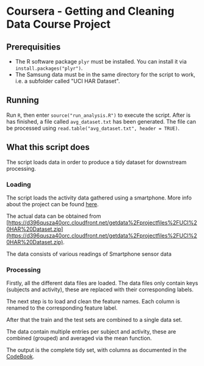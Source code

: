 # Coursera - Getting and Cleaning Data Course Project

## Prerequisities

* The R software package `plyr` must be installed. You can install it via `install.packages("plyr")`.
* The Samsung data must be in the same directory for the script to work, i.e. a subfolder called
"UCI HAR Dataset".

## Running

Run `R`, then enter `source("run_analysis.R")` to execute the script. After is has finished, a file
called `avg_dataset.txt` has been generated. The file can be processed using `read.table("avg_dataset.txt", header = TRUE)`.

## What this script does

The script loads data in order to produce a tidy dataset for downstream processing.

### Loading

The script loads the activity data gathered using a smartphone. More info about the project can be
found [here](http://archive.ics.uci.edu/ml/datasets/Human+Activity+Recognition+Using+Smartphones).

The actual data can be obtained from [https://d396qusza40orc.cloudfront.net/getdata%2Fprojectfiles%2FUCI%20HAR%20Dataset.zip](https://d396qusza40orc.cloudfront.net/getdata%2Fprojectfiles%2FUCI%20HAR%20Dataset.zip).

The data consists of various readings of Smartphone sensor data

### Processing

Firstly, all the different data files are loaded. The data files only contain keys (subjects and
activity), these are replaced with their corresponding labels.

The next step is to load and clean the feature names. Each column is renamed to the corresponding
feature label.

After that the train and the test sets are combined to a single data set.

The data contain multiple entries per subject and activity, these are combined (grouped) and averaged
via the mean function.

The output is the complete tidy set, with columns as documented in the [CodeBook](CodeBook.md).
